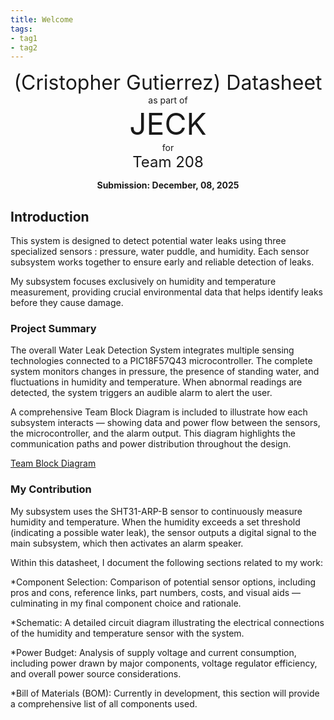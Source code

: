```yaml
---
title: Welcome 
tags:
- tag1
- tag2
---
```

<center>
<font size= "6">(Cristopher Gutierrez) Datasheet</font><br>
as part of<br>
<font size= "8"> JECK</font><br>
for<br>
<font size= "5"> Team 208 </font><br>

**Submission: December, 08, 2025**
</center>

## Introduction

This system is designed to detect potential water leaks using three specialized sensors : pressure, water puddle, and humidity. Each sensor subsystem works together to ensure early and reliable detection of leaks.

My subsystem focuses exclusively on humidity and temperature measurement, providing crucial environmental data that helps identify leaks before they cause damage.

### Project Summary

The overall Water Leak Detection System integrates multiple sensing technologies connected to a PIC18F57Q43 microcontroller. The complete system monitors changes in pressure, the presence of standing water, and fluctuations in humidity and temperature. When abnormal readings are detected, the system triggers an audible alarm to alert the user.

A comprehensive Team Block Diagram is included to illustrate how each subsystem interacts — showing data and power flow between the sensors, the microcontroller, and the alarm output. This diagram highlights the communication paths and power distribution throughout the design.

[Team Block Diagram](https://asu-egr304-2025-f-208.github.io/ASU-EGR-304-Team-208/06-team-block-diagram/)


### My Contribution

My subsystem uses the SHT31-ARP-B sensor to continuously measure humidity and temperature. When the humidity exceeds a set threshold (indicating a possible water leak), the sensor outputs a digital signal to the main subsystem, which then activates an alarm speaker.

Within this datasheet, I document the following sections related to my work:

*Component Selection: Comparison of potential sensor options, including pros and cons, reference links, part numbers, costs, and visual aids — culminating in my final component choice and rationale.

*Schematic: A detailed circuit diagram illustrating the electrical connections of the humidity and temperature sensor with the system.

*Power Budget: Analysis of supply voltage and current consumption, including power drawn by major components, voltage regulator efficiency, and overall power source considerations.

*Bill of Materials (BOM): Currently in development, this section will provide a comprehensive list of all components used.
